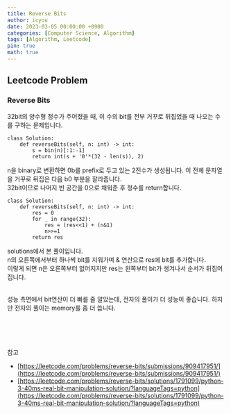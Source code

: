 ```yaml
---
title: Reverse Bits
author: icyou
date: 2023-03-05 00:00:00 +0900
categories: [Computer Science, Algorithm]
tags: [Algorithm, Leetcode]
pin: true
math: true
---
```


## Leetcode Problem

### Reverse Bits
32bit의 양수형 정수가 주어졌을 때, 이 수의 bit를 전부 거꾸로 뒤집었을 때 나오는 수를 구하는 문제입니다.

```
class Solution:
    def reverseBits(self, n: int) -> int:
        s = bin(n)[:1:-1]
        return int(s + '0'*(32 - len(s)), 2)
```
n을 binary로 변환하면 0b를 prefix로 두고 있는 2진수가 생성됩니다. 이 전체 문자열을 거꾸로 뒤집은 다음 b0 부분을 잘라줍니다.  
32bit이므로 나머지 빈 공간을 0으로 채워준 후 정수를 return합니다.

```
class Solution:
    def reverseBits(self, n: int) -> int:
        res = 0
        for _ in range(32):
            res = (res<<1) + (n&1)
            n>>=1
        return res
```
solutions에서 본 풀이입니다.  
n의 오른쪽에서부터 하나씩 bit를 지워가며 & 연산으로 res에 bit를 추가합니다.  
이렇게 되면 n은 오른쪽부터 없어지지만 res는 왼쪽부터 bit가 생겨나서 순서가 뒤집어집니다.  
<br/>

성능 측면에서 bit연산이 더 빠를 줄 알았는데, 전자의 풀이가 더 성능이 좋습니다. 하지만 전자의 풀이는 memory를 좀 더 씁니다.


<br/><br/><br/><br/>
참고 
- [https://leetcode.com/problems/reverse-bits/submissions/909417951/](https://leetcode.com/problems/reverse-bits/submissions/909417951/)
- [https://leetcode.com/problems/reverse-bits/solutions/1791099/python-3-40ms-real-bit-manipulation-solution/?languageTags=python](https://leetcode.com/problems/reverse-bits/solutions/1791099/python-3-40ms-real-bit-manipulation-solution/?languageTags=python)